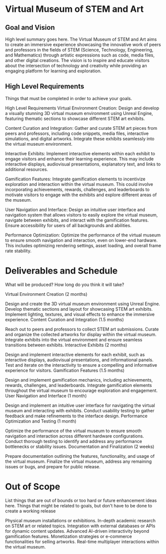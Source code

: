 # Virtual Museum of STEM and Art

## Goal and Vision

High level summary goes here.
The Virtual Museum of STEM and Art aims to create an immersive experience showcasing the innovative work of peers and professors in the fields of STEM (Science, Technology, Engineering, and Mathematics) through artistic expressions such as code, media files, and other digital creations. The vision is to inspire and educate visitors about the intersection of technology and creativity while providing an engaging platform for learning and exploration.

## High Level Requirements

Things that must be completed in order to achieve your goals.

High Level Requirements
Virtual Environment Creation: Design and develop a visually stunning 3D virtual museum environment using Unreal Engine, featuring thematic sections to showcase different STEM art exhibits.

Content Curation and Integration: Gather and curate STEM art pieces from peers and professors, including code snippets, media files, interactive simulations, and digital artworks. Integrate these exhibits seamlessly into the virtual museum environment.

Interactive Exhibits: Implement interactive elements within each exhibit to engage visitors and enhance their learning experience. This may include interactive displays, audiovisual presentations, explanatory text, and links to additional resources.

Gamification Features: Integrate gamification elements to incentivize exploration and interaction within the virtual museum. This could involve incorporating achievements, rewards, challenges, and leaderboards to motivate visitors to engage with the exhibits and explore different areas of the museum.

User Navigation and Interface: Design an intuitive user interface and navigation system that allows visitors to easily explore the virtual museum, navigate between exhibits, and interact with the gamification features. Ensure accessibility for users of all backgrounds and abilities.

Performance Optimization: Optimize the performance of the virtual museum to ensure smooth navigation and interaction, even on lower-end hardware. This includes optimizing rendering settings, asset loading, and overall frame rate stability.

# Deliverables and Schedule
What will be produced? How long do you think it will take?

Virtual Environment Creation (2 months)

Design and create the 3D virtual museum environment using Unreal Engine.
Develop thematic sections and layout for showcasing STEM art exhibits.
Implement lighting, textures, and visual effects to enhance the immersive experience.
Content Curation and Integration (1.5 months)

Reach out to peers and professors to collect STEM art submissions.
Curate and organize the collected artworks for display within the virtual museum.
Integrate exhibits into the virtual environment and ensure seamless transitions between exhibits.
Interactive Exhibits (2 months)

Design and implement interactive elements for each exhibit, such as interactive displays, audiovisual presentations, and informational panels.
Test and iterate on the interactivity to ensure a compelling and informative experience for visitors.
Gamification Features (1.5 months)

Design and implement gamification mechanics, including achievements, rewards, challenges, and leaderboards.
Integrate gamification elements throughout the virtual museum to encourage exploration and engagement.
User Navigation and Interface (1 month)

Design and implement an intuitive user interface for navigating the virtual museum and interacting with exhibits.
Conduct usability testing to gather feedback and make refinements to the interface design.
Performance Optimization and Testing (1 month)

Optimize the performance of the virtual museum to ensure smooth navigation and interaction across different hardware configurations.
Conduct thorough testing to identify and address any performance bottlenecks or stability issues.
Documentation and Finalization (2 weeks)

Prepare documentation outlining the features, functionality, and usage of the virtual museum.
Finalize the virtual museum, address any remaining issues or bugs, and prepare for public release.

# Out of Scope

List things that are out of bounds or too hard or future enhancement ideas here.
Things that might be related to goals, but don't have to be done to create a working release

Physical museum installations or exhibitions.
In-depth academic research on STEM art or related topics.
Integration with external databases or APIs for dynamic content updates.
Advanced AI-driven interactivity beyond gamification features.
Monetization strategies or e-commerce functionalities for selling artworks.
Real-time multiplayer interactions within the virtual museum.
